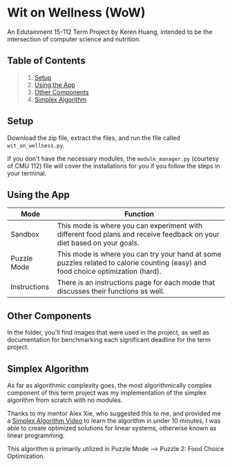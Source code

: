 # Wit on Wellness (WoW)
An Edutainment 15-112 Term Project by Keren Huang, intended to be the intersection of computer science and nutrition.

## Table of Contents
> 1. [Setup](#setup)
> 2. [Using the App](#using-the-app)
> 3. [Other Components](#other-components)
> 4. [Simplex Algorithm](#simplex-algorithm)

## Setup
Download the zip file, extract the files, and run the file called `wit_on_wellness.py`.

If you don't have the necessary modules, the `module_manager.py` (courtesy of CMU 112) file will cover the installations for you if you follow the steps in your terminal.

## Using the App
| Mode | Function |
|---|---|
|Sandbox| This mode is where you can experiment with different food plans and receive feedback on your diet based on your goals. |
|Puzzle Mode| This mode is where you can try your hand at some puzzles related to calorie counting (easy) and food choice optimization (hard). |
|Instructions| There is an instructions page for each mode that discusses their functions as well. |

## Other Components
In the folder, you'll find images that were used in the project, as well as documentation for benchmarking each significant deadline for the term project.

## Simplex Algorithm
As far as algorithmic complexity goes, the most algorithmically complex component of this term project was my implementation of the simplex algorithm from scratch with no modules. 

Thanks to my mentor Alex Xie, who suggested this to me, and provided me a [Simplex Algorithm Video][simplex-video] to learn the algorithm in under 10 minutes, I was able to create optimized solutions for linear systems, otherwise known as linear programming. 

This algorithm is primarily utilized in Puzzle Mode --> Puzzle 2: Food Choice Optimization.

[simplex-video]: https://www.youtube.com/watch?v=RO5477EKlXE&ab_channel=OllieCrow
